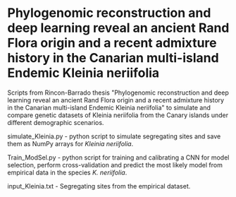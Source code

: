 # Phylogenomic reconstruction and deep learning reveal an ancient Rand Flora origin and a recent admixture history in the Canarian multi-island Endemic Kleinia neriifolia
Scripts from Rincon-Barrado thesis "Phylogenomic reconstruction and deep learning reveal an ancient Rand Flora origin and a recent admixture history in the Canarian multi-island Endemic Kleinia neriifolia" to simulate and compare genetic datasets of Kleinia neriifolia from the Canary islands under different demographic scenarios.

simulate_Kleinia.py - python script to simulate segregating sites and save them as NumPy arrays for *Kleinia neriifolia*.

Train_ModSel.py - python script for training and calibrating a CNN for model selection, perform cross-validation and predict the most likely model from empirical data in the species *K. neriifolia*.

input_Kleinia.txt - Segregating sites from the empirical dataset.

